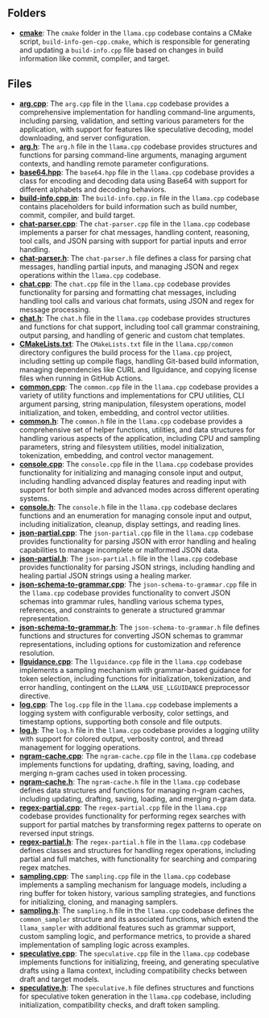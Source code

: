 ## Folders
- **[cmake](common/cmake.driver.md)**: The `cmake` folder in the `llama.cpp` codebase contains a CMake script, `build-info-gen-cpp.cmake`, which is responsible for generating and updating a `build-info.cpp` file based on changes in build information like commit, compiler, and target.

## Files
- **[arg.cpp](common/arg.cpp.driver.md)**: The `arg.cpp` file in the `llama.cpp` codebase provides a comprehensive implementation for handling command-line arguments, including parsing, validation, and setting various parameters for the application, with support for features like speculative decoding, model downloading, and server configuration.
- **[arg.h](common/arg.h.driver.md)**: The `arg.h` file in the `llama.cpp` codebase provides structures and functions for parsing command-line arguments, managing argument contexts, and handling remote parameter configurations.
- **[base64.hpp](common/base64.hpp.driver.md)**: The `base64.hpp` file in the `llama.cpp` codebase provides a class for encoding and decoding data using Base64 with support for different alphabets and decoding behaviors.
- **[build-info.cpp.in](common/build-info.cpp.in.driver.md)**: The `build-info.cpp.in` file in the `llama.cpp` codebase contains placeholders for build information such as build number, commit, compiler, and build target.
- **[chat-parser.cpp](common/chat-parser.cpp.driver.md)**: The `chat-parser.cpp` file in the `llama.cpp` codebase implements a parser for chat messages, handling content, reasoning, tool calls, and JSON parsing with support for partial inputs and error handling.
- **[chat-parser.h](common/chat-parser.h.driver.md)**: The `chat-parser.h` file defines a class for parsing chat messages, handling partial inputs, and managing JSON and regex operations within the `llama.cpp` codebase.
- **[chat.cpp](common/chat.cpp.driver.md)**: The `chat.cpp` file in the `llama.cpp` codebase provides functionality for parsing and formatting chat messages, including handling tool calls and various chat formats, using JSON and regex for message processing.
- **[chat.h](common/chat.h.driver.md)**: The `chat.h` file in the `llama.cpp` codebase provides structures and functions for chat support, including tool call grammar constraining, output parsing, and handling of generic and custom chat templates.
- **[CMakeLists.txt](common/CMakeLists.txt.driver.md)**: The `CMakeLists.txt` file in the `llama.cpp/common` directory configures the build process for the `llama.cpp` project, including setting up compile flags, handling Git-based build information, managing dependencies like CURL and llguidance, and copying license files when running in GitHub Actions.
- **[common.cpp](common/common.cpp.driver.md)**: The `common.cpp` file in the `llama.cpp` codebase provides a variety of utility functions and implementations for CPU utilities, CLI argument parsing, string manipulation, filesystem operations, model initialization, and token, embedding, and control vector utilities.
- **[common.h](common/common.h.driver.md)**: The `common.h` file in the `llama.cpp` codebase provides a comprehensive set of helper functions, utilities, and data structures for handling various aspects of the application, including CPU and sampling parameters, string and filesystem utilities, model initialization, tokenization, embedding, and control vector management.
- **[console.cpp](common/console.cpp.driver.md)**: The `console.cpp` file in the `llama.cpp` codebase provides functionality for initializing and managing console input and output, including handling advanced display features and reading input with support for both simple and advanced modes across different operating systems.
- **[console.h](common/console.h.driver.md)**: The `console.h` file in the `llama.cpp` codebase declares functions and an enumeration for managing console input and output, including initialization, cleanup, display settings, and reading lines.
- **[json-partial.cpp](common/json-partial.cpp.driver.md)**: The `json-partial.cpp` file in the `llama.cpp` codebase provides functionality for parsing JSON with error handling and healing capabilities to manage incomplete or malformed JSON data.
- **[json-partial.h](common/json-partial.h.driver.md)**: The `json-partial.h` file in the `llama.cpp` codebase provides functionality for parsing JSON strings, including handling and healing partial JSON strings using a healing marker.
- **[json-schema-to-grammar.cpp](common/json-schema-to-grammar.cpp.driver.md)**: The `json-schema-to-grammar.cpp` file in the `llama.cpp` codebase provides functionality to convert JSON schemas into grammar rules, handling various schema types, references, and constraints to generate a structured grammar representation.
- **[json-schema-to-grammar.h](common/json-schema-to-grammar.h.driver.md)**: The `json-schema-to-grammar.h` file defines functions and structures for converting JSON schemas to grammar representations, including options for customization and reference resolution.
- **[llguidance.cpp](common/llguidance.cpp.driver.md)**: The `llguidance.cpp` file in the `llama.cpp` codebase implements a sampling mechanism with grammar-based guidance for token selection, including functions for initialization, tokenization, and error handling, contingent on the `LLAMA_USE_LLGUIDANCE` preprocessor directive.
- **[log.cpp](common/log.cpp.driver.md)**: The `log.cpp` file in the `llama.cpp` codebase implements a logging system with configurable verbosity, color settings, and timestamp options, supporting both console and file outputs.
- **[log.h](common/log.h.driver.md)**: The `log.h` file in the `llama.cpp` codebase provides a logging utility with support for colored output, verbosity control, and thread management for logging operations.
- **[ngram-cache.cpp](common/ngram-cache.cpp.driver.md)**: The `ngram-cache.cpp` file in the `llama.cpp` codebase implements functions for updating, drafting, saving, loading, and merging n-gram caches used in token processing.
- **[ngram-cache.h](common/ngram-cache.h.driver.md)**: The `ngram-cache.h` file in the `llama.cpp` codebase defines data structures and functions for managing n-gram caches, including updating, drafting, saving, loading, and merging n-gram data.
- **[regex-partial.cpp](common/regex-partial.cpp.driver.md)**: The `regex-partial.cpp` file in the `llama.cpp` codebase provides functionality for performing regex searches with support for partial matches by transforming regex patterns to operate on reversed input strings.
- **[regex-partial.h](common/regex-partial.h.driver.md)**: The `regex-partial.h` file in the `llama.cpp` codebase defines classes and structures for handling regex operations, including partial and full matches, with functionality for searching and comparing regex matches.
- **[sampling.cpp](common/sampling.cpp.driver.md)**: The `sampling.cpp` file in the `llama.cpp` codebase implements a sampling mechanism for language models, including a ring buffer for token history, various sampling strategies, and functions for initializing, cloning, and managing samplers.
- **[sampling.h](common/sampling.h.driver.md)**: The `sampling.h` file in the `llama.cpp` codebase defines the `common_sampler` structure and its associated functions, which extend the `llama_sampler` with additional features such as grammar support, custom sampling logic, and performance metrics, to provide a shared implementation of sampling logic across examples.
- **[speculative.cpp](common/speculative.cpp.driver.md)**: The `speculative.cpp` file in the `llama.cpp` codebase implements functions for initializing, freeing, and generating speculative drafts using a llama context, including compatibility checks between draft and target models.
- **[speculative.h](common/speculative.h.driver.md)**: The `speculative.h` file defines structures and functions for speculative token generation in the `llama.cpp` codebase, including initialization, compatibility checks, and draft token sampling.
